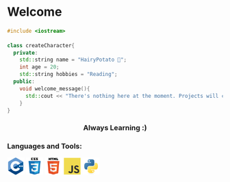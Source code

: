 <h1>
  Welcome
</h1>

```c++
#include <iostream>

class createCharacter{
  private:
    std::string name = "HairyPotato 🥔";
    int age = 20;
    std::string hobbies = "Reading";
  public:
    void welcome_message(){
      std::cout << "There's nothing here at the moment. Projects will come up as I go!"
    }
}

```

<h3 align="center">Always Learning :)</h3>

<h3 align="left">Languages and Tools:</h3>
<p align="left"> 
    <img src="https://raw.githubusercontent.com/devicons/devicon/master/icons/cplusplus/cplusplus-original.svg" alt="cplusplus" width="40" height="40"/> 
    <img src="https://raw.githubusercontent.com/devicons/devicon/master/icons/css3/css3-original-wordmark.svg" alt="css3" width="40" height="40"/> 
    <img src="https://raw.githubusercontent.com/devicons/devicon/master/icons/html5/html5-original-wordmark.svg" alt="html5" width="40" height="40"/> 
    <img src="https://raw.githubusercontent.com/devicons/devicon/master/icons/javascript/javascript-original.svg" alt="javascript" width="40" height="40"/>
    <img src="https://raw.githubusercontent.com/devicons/devicon/master/icons/python/python-original.svg" alt="python" width="40" height="40"/> 
</p>
